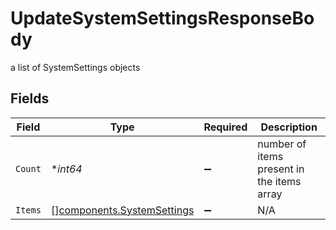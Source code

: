 # UpdateSystemSettingsResponseBody

a list of SystemSettings objects


## Fields

| Field                                                                    | Type                                                                     | Required                                                                 | Description                                                              |
| ------------------------------------------------------------------------ | ------------------------------------------------------------------------ | ------------------------------------------------------------------------ | ------------------------------------------------------------------------ |
| `Count`                                                                  | **int64*                                                                 | :heavy_minus_sign:                                                       | number of items present in the items array                               |
| `Items`                                                                  | [][components.SystemSettings](../../models/components/systemsettings.md) | :heavy_minus_sign:                                                       | N/A                                                                      |